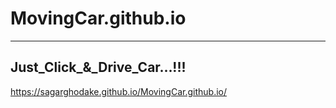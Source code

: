 # MovingCar.github.io
-------------------------------
Just_Click_&_Drive_Car...!!!
-------------
https://sagarghodake.github.io/MovingCar.github.io/
